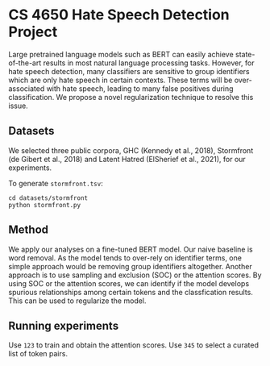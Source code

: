 # CS 4650 Hate Speech Detection Project
Large pretrained language models such as BERT can  easily  achieve  state-of-the-art  results  in most natural language processing tasks. However, for hate speech detection, many classifiers are sensitive to group identifiers which are only hate speech in certain contexts. These terms will be over-associated with hate speech, leading to many false positives during classification. We propose a novel regularization technique to resolve this issue.

## Datasets
We selected three public corpora, GHC (Kennedy et al., 2018), Stormfront (de Gibert et al., 2018) and Latent Hatred (ElSherief et al., 2021), for our experiments.

To generate `stormfront.tsv`:
```
cd datasets/stormfront 
python stormfront.py
```

## Method
We apply our analyses on a fine-tuned BERT model. Our naive baseline is word removal. As the model tends to over-rely on identifier terms, one simple approach would be removing group identifiers altogether. Another approach is to use sampling and exclusion (SOC) or the attention scores. By using SOC or the attention scores, we can identify if the model develops spurious relationships among certain tokens and the classfication results. This can be used to regularize the model.

## Running experiments
Use `123` to train and obtain the attention scores. Use `345` to select a curated list of token pairs. 
